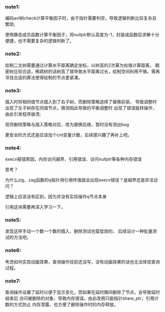 ### note1:

编码avl树check计算平衡因子时，由于指针需要判空，导致逻辑判断比较复杂且繁琐;

使用静态成员函数计算平衡因子，将nullptr默认高度为-1，封装成函数后求解十分便捷，也不需要复杂的逻辑判断了。

### note2:

绘制二叉树需要通过计算水平距离确定坐标，以树高的2次幂为权值计算距离，
稠密树比较合适，稀疏树的话树高了就导致水平距离过长，绘制空间利用不够。需再寻找合适的算法使得绘制的节点更紧凑。

### note3:

插入时将相同值节点插入到了右子树，而删除策略选择了替换前驱，
导致调整时出现了左子树存在同值节点，猜测因此导致的平衡调整时
出现了错误旋转操作，由此引发程序崩溃;

现将删除策略与插入策略对应，改为替换后继，暂时没有测出bug

更安全的方式还是应该加个cnt变量计数，后续感兴趣了再补上吧。

### note4:

execv报错原因，内存访问越界、引用错误、访问nullptr等各种内存错误

思考？

为什么zig、zag函数的q指针用引用传值就会出现execv错误？是越界还是非法访问？

逻辑上应该没有区别，因为并没有实际操作q节点本身

引用这块需要再深入学习一下。

### note5:

发现这样手动一个数一个数的插入、删除测试也蛮低效的，
后续设计一种批量测试的方法吧。


### note6:

考虑如何实现动画效果，查询操作目前还没写，没有动画效果的话也无法体现查询过程。

### note7:

查询操作设置了延时以便于显示变化，而如果在延时期间删除了节点，会导致延时结束后
访问被删除的对象，导致内存错误。由此改用只能指针share_ptr，引用计数的方式防止
内存泄露，也方便了删除操作时的内存释放。